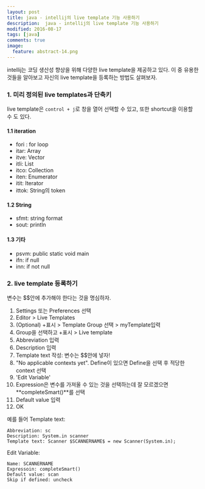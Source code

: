 ```yaml
---
layout: post
title: java - intellij의 live template 기능 사용하기 
description:  java - intellij의 live template 기능 사용하기 
modified: 2016-08-17
tags: [java]
comments: true
image:
  feature: abstract-14.png
---
```

intellij는 코딩 생산성 향상을 위해 다양한 live template을 제공하고 있다. 이 중 유용한 것들을 알아보고 자신의 live template을 등록하는 방법도 살펴보자. 

### 1. 미리 정의된 live templates과 단축키

live template은 `control + j`로 창을 열어 선택할 수 있고, 또한 shortcut을 이용할 수 도 있다. 

#### 1.1 iteration

- fori : for loop
- itar: Array
- itve: Vector
- itli: List
- itco: Collection
- iten: Enumerator
- itit: Iterator
- ittok: String의 token

#### 1.2 String

- sfmt: string format
- sout: println

#### 1.3 기타 

- psvm: public static void main
- ifn: if null
- inn: if not null

### 2. live template 등록하기 

변수는 $$안에 추가해야 한다는 것을 명심하자. 

1. Settings 또는 Preferences 선택
2. Editor > Live Templates
3. (Optional) +표시 > Template Group 선택 > myTemplate입력
4. Group을 선택하고 +표시 > Live template
5. Abbreviation 입력
6. Description 입력
7. Template text 작성: 변수는 $$안에 넣자!
8. "No applicable contexts yet". Define이 있으면 Define을 선택 후 적당한 context 선택
9. 'Edit Variable'
10. Expression은 변수를 가져올 수 있는 것을 선택하는데 잘 모르겠으면 **completeSmart()**를 선택
11. Default value 입력
12. OK 

예를 들어 Template text:  

```
Abbreviation: sc
Description: System.in scanner
Template text: Scanner $SCANNERNAME$ = new Scanner(System.in);
```

Edit Variable:

```
Name: SCANNERNAME
Expressoin: completeSmart()
Default value: scan
Skip if defined: uncheck
```

